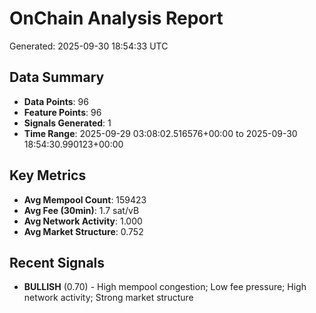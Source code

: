 # OnChain Analysis Report
Generated: 2025-09-30 18:54:33 UTC

## Data Summary
- **Data Points**: 96
- **Feature Points**: 96
- **Signals Generated**: 1
- **Time Range**: 2025-09-29 03:08:02.516576+00:00 to 2025-09-30 18:54:30.990123+00:00

## Key Metrics
- **Avg Mempool Count**: 159423
- **Avg Fee (30min)**: 1.7 sat/vB
- **Avg Network Activity**: 1.000
- **Avg Market Structure**: 0.752

## Recent Signals
- **BULLISH** (0.70) - High mempool congestion; Low fee pressure; High network activity; Strong market structure
